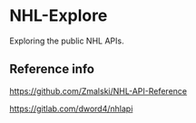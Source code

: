 # NHL-Explore
Exploring the public NHL APIs.

## Reference info

https://github.com/Zmalski/NHL-API-Reference

https://gitlab.com/dword4/nhlapi